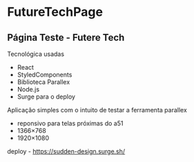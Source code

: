 # FutureTechPage



<h2>Página Teste - Futere Tech</h2>


Tecnológica usadas

<ul>
  <li>React</li>
  <li>StyledComponents</li>
  <li>Biblioteca Parallex</li>
  <li>Node.js</li>
  <li>Surge para o deploy</li>
</ul>

Aplicação simples com o intuito de testar a ferramenta parallex


<ul>
  <li>reponsivo para telas próximas do a51 </li>
  <li>1366×768</li>
  <li>1920×1080</li>
</ul>


deploy - https://sudden-design.surge.sh/
